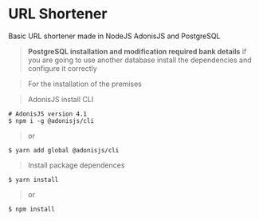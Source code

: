# URL Shortener
Basic URL shortener made in NodeJS AdonisJS and PostgreSQL
>**PostgreSQL installation and modification required
> bank details**
> if you are going to use another database install the dependencies and configure it correctly

> For the installation of the premises

> AdonisJS install CLI
```
# AdonisJS version 4.1
$ npm i -g @adonisjs/cli
```
>or
```
$ yarn add global @adonisjs/cli
```

> Install package dependences
```
$ yarn install
```
>or
```
$ npm install
```
